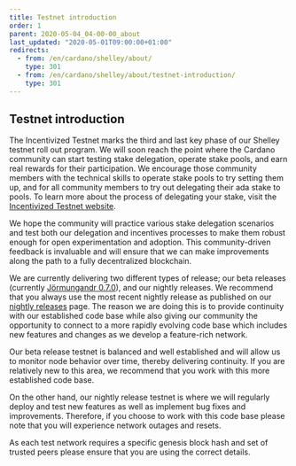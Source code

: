 ```yaml
---
title: Testnet introduction
order: 1
parent: 2020-05-04_04-00-00_about
last_updated: "2020-05-01T09:00:00+01:00"
redirects:
  - from: /en/cardano/shelley/about/
    type: 301
  - from: /en/cardano/shelley/about/testnet-introduction/
    type: 301
---
```

## Testnet introduction

The Incentivized Testnet marks the third and last key phase of our Shelley testnet roll out program. We will soon reach the point where the Cardano community can start testing stake delegation, operate stake pools, and earn real rewards for their participation. We encourage those community members with the technical skills to operate stake pools to try setting them up, and for all community members to try out delegating their ada stake to pools. To learn more about the process of delegating your stake, visit the [Incentivized Testnet website](https://staking.cardano.org/). 

We hope the community will practice various stake delegation scenarios and test both our delegation and incentives processes to make them robust enough for open experimentation and adoption. This community-driven feedback is invaluable and will ensure that we can make improvements along the path to a fully decentralized blockchain. 

We are currently delivering two different types of release; our beta releases (currently [Jörmungandr 0.7.0](https://github.com/input-output-hk/jormungandr/releases/tag/v0.7.0)), and our nightly releases. We recommend that you always use the most recent nightly release as published on our [nightly releases](https://github.com/input-output-hk/jormungandr/releases/) page. The reason we are doing this is to provide continuity with our established code base while also giving our community the opportunity to connect to a more rapidly evolving code base which includes new features and changes as we develop a feature-rich network. 

Our beta release testnet is balanced and well established and will allow us to monitor node behavior over time, thereby delivering continuity. If you are relatively new to this area, we recommend that you work with this more established code base.

On the other hand, our nightly release testnet is where we will  regularly deploy and test new features as well as implement bug fixes and improvements. Therefore, if you choose to work with this code base please note that you will experience network outages and resets. 

As each test network requires a specific genesis block hash and set of trusted peers please ensure that you are using the correct details. 
